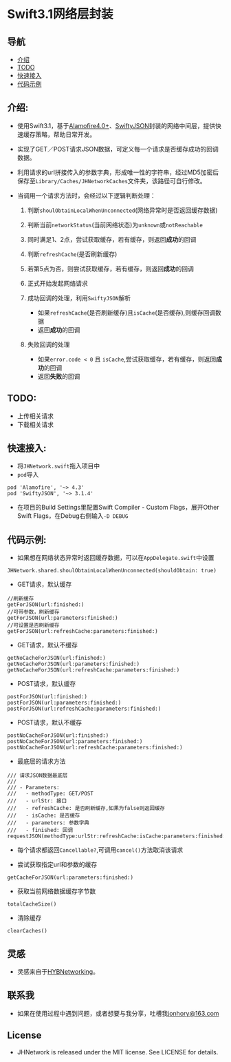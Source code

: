 # Swift3.1网络层封装

## 导航
* [介绍](#介绍)
* [TODO](#TODO)
* [快速接入](#快速接入)
* [代码示例](#代码示例)

## <a id="介绍"></a> 介绍:
* 使用Swift3.1，基于[Alamofire4.0+](https://github.com/Alamofire/Alamofire)、[SwiftyJSON](https://github.com/SwiftyJSON/SwiftyJSON)封装的网络中间层，提供快速缓存策略，帮助日常开发。
* 实现了GET／POST请求JSON数据，可定义每一个请求是否缓存成功的回调数据。
* 利用请求的url拼接传入的参数字典，形成唯一性的字符串，经过MD5加密后保存至`Library/Caches/JHNetworkCaches`文件夹，该路径可自行修改。
* 当调用一个请求方法时，会经过以下逻辑判断处理：

	1. 判断`shoulObtainLocalWhenUnconnected`(网络异常时是否返回缓存数据)
	2. 判断当前`networkStatus`(当前网络状态)为`unknown`或`notReachable`
	3. 同时满足1、2点，尝试获取缓存，若有缓存，则返回**成功**的回调 
	4. 判断`refreshCache`(是否刷新缓存)
	5. 若第5点为否，则尝试获取缓存，若有缓存，则返回**成功**的回调
	6. 正式开始发起网络请求
	7. 成功回调的处理，利用`SwiftyJSON`解析
		* 如果`refreshCache`(是否刷新缓存)且`isCache`(是否缓存),则缓存回调数据
		* 返回**成功**的回调
		
	8. 失败回调的处理
		* 如果`error.code < 0` 且 `isCache`,尝试获取缓存，若有缓存，则返回**成功**的回调
		* 返回**失败**的回调
 

## <a id="TODO"></a> TODO:
* 上传相关请求
* 下载相关请求

## <a id="快速接入"></a>快速接入:
* 将`JHNetwork.swift`拖入项目中
* `pod`导入
	
```
pod 'Alamofire', '~> 4.3'
pod 'SwiftyJSON', '~> 3.1.4'  
```

* 在项目的Build Settings里配置Swift Compiler - Custom Flags，展开Other Swift Flags，在Debug右侧输入`-D DEBUG`

## <a id="代码示例"></a>代码示例:
* 如果想在网络状态异常时返回缓存数据，可以在`AppDelegate.swift`中设置

```
JHNetwork.shared.shoulObtainLocalWhenUnconnected(shouldObtain: true)
```

* GET请求，默认缓存

```
//刷新缓存
getForJSON(url:finished:)
//可带参数，刷新缓存
getForJSON(url:parameters:finished:)
//可设置是否刷新缓存
getForJSON(url:refreshCache:parameters:finished:)
```

* GET请求，默认不缓存

```
getNoCacheForJSON(url:finished:)
getNoCacheForJSON(url:parameters:finished:)
getNoCacheForJSON(url:refreshCache:parameters:finished:)
```

* POST请求，默认缓存

```
postForJSON(url:finished:)
postForJSON(url:parameters:finished:)
postForJSON(url:refreshCache:parameters:finished:)
```

* POST请求，默认不缓存

```
postNoCacheForJSON(url:finished:)
postNoCacheForJSON(url:parameters:finished:)
postNoCacheForJSON(url:refreshCache:parameters:finished:)
```

* 最底层的请求方法

```
/// 请求JSON数据最底层
///
/// - Parameters:
///   - methodType: GET/POST
///   - urlStr: 接口
///   - refreshCache: 是否刷新缓存,如果为false则返回缓存
///   - isCache: 是否缓存
///   - parameters: 参数字典
///   - finished: 回调
requestJSON(methodType:urlStr:refreshCache:isCache:parameters:finished:)

```

* 每个请求都返回`Cancellable?`,可调用`cancel()`方法取消该请求

* 尝试获取指定url和参数的缓存

```
getCacheForJSON(url:parameters:finished:)
```

* 获取当前网络数据缓存字节数

```
totalCacheSize()
```

* 清除缓存

```
clearCaches()
```

## 灵感
* 灵感来自于[HYBNetworking](https://github.com/CoderJackyHuang/HYBNetworking)。

## 联系我
* 如果在使用过程中遇到问题，或者想要与我分享，吐槽我<jonhory@163.com>

## License
* JHNetwork is released under the MIT license. See LICENSE for details.
